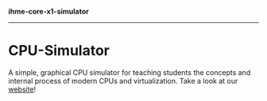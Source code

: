 **ihme-core-x1-simulator**

***

# CPU-Simulator
A simple, graphical CPU simulator for teaching students the concepts and internal process of modern CPUs and virtualization. 
Take a look at our [website](https://programmit.github.io/CPU-Simulator/)!
